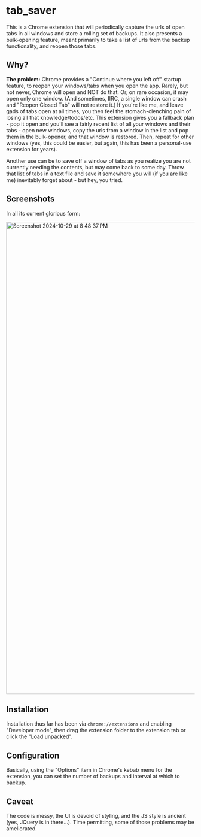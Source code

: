 # tab_saver

This is a Chrome extension that will periodically capture the urls of open tabs in all windows and store a
rolling set of backups. It also presents a bulk-opening feature, meant primarily to take a list of urls from the 
backup functionality, and reopen those tabs.

## Why?
**The problem:** Chrome provides a "Continue where you left off" startup feature, to reopen your windows/tabs when you open 
the app. Rarely, but not never, Chrome will open and NOT do that. Or, on rare occasion, it may open only one window. (And 
sometimes, IIRC, a single window can crash and "Reopen Closed Tab" will not restore it.)
If you're like me, and leave gads of tabs open at all times, you then feel the stomach-clenching pain of losing all
that knowledge/todos/etc.  This extension gives you a fallback plan - pop it open and you'll see a fairly recent list
of all your windows and their tabs - open new windows, copy the urls from a window in the list and pop them in the 
bulk-opener, and that window is restored.  Then, repeat for other windows (yes, this could be easier, but again, this
has been a personal-use extension for years).

Another use can be to save off a window of tabs as you realize you are not currently needing the contents, but may come
back to some day.  Throw that list of tabs in a text file and save it somewhere you will (if you are like me) inevitably
forget about - but hey, you tried.

## Screenshots
In all its current glorious form:

<img width="1262" alt="Screenshot 2024-10-29 at 8 48 37 PM" src="https://github.com/user-attachments/assets/2e5d651f-5750-450f-b6df-3793c958f0bc">


## Installation
Installation thus far has been via `chrome://extensions` and enabling "Developer mode", then drag the extension folder
to the extension tab or click the "Load unpacked".

## Configuration
Basically, using the "Options" item in Chrome's kebab menu for the extension, you can set the number of backups and interval 
at which to backup.

## Caveat
The code is messy, the UI is devoid of styling, and the JS style is ancient (yes, JQuery is in there...).  Time 
permitting, some of those problems may be ameliorated.
